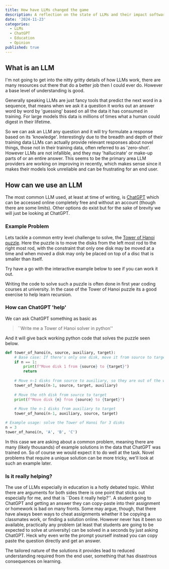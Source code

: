 ```yaml
---
title: How have LLMs changed the game
description: A reflection on the state of LLMs and their impact software development and education.
date: '2024-11-23'
categories:
  - LLMs
  - ChatGPT
  - Education
  - Opinion
published: true
---
```


## What is an LLM
I'm not going to get into the nitty gritty details of how LLMs work, there are many resources out there that do a better job then I could ever do. However a base level of understanding is good.

Generally speaking LLMs are just fancy tools that predict the next word in a sequence, that means when we ask it a question it works out an answer word by word by 'guessing' based on all the data it has consumed in training. For large models this data is millions of times what a human could digest in their lifetime.

So we can ask an LLM any question and it will try formulate a response based on its 'knowledge'. Interestingly due to the breadth and depth of their training data LLMs can actually provide relevant responses about novel things, those not in their training data, often referred to as 'zero-shot'. However LLMs are not infallible, and they may 'hallucinate' or make-up parts of or an entire answer. This seems to be the primary area LLM providers are working on improving in recently, which makes sense since it makes their models look unreliable and can be frustrating for an end user.

## How can we use an LLM
The most common LLM used, at least at time of writing, is [ChatGPT](https://chatgpt.com/) which can be accessed online completely free and without an account (though there are some limits). Other options do exist but for the sake of brevity we will just be looking at ChatGPT.

### Example Problem
Lets tackle a common entry level challenge to solve, the [Tower of Hanoi puzzle](https://en.wikipedia.org/wiki/Tower_of_Hanoi). Here the puzzle is to move the disks from the left most rod to the right most rod, with the constraint that only one disk may be moved at a time and when moved a disk may only be placed on top of a disc that is smaller than itself.

Try have a go with the interactive example below to see if you can work it out.

<script>
  import TowerOfHanoi from './How-have-LLMs-changed-the-game/hanoi.svelte'
</script>

<TowerOfHanoi />


Writing the code to solve such a puzzle is often done in first year coding courses at university. In the case of the Tower of Hanoi puzzle its a good exercise to help learn recursion.

### How can ChatGPT 'help'
We can ask ChatGPT something as basic as

> ``Write me a Tower of Hanoi solver in python''

And it will give back working python code that solves the puzzle seen below.

```python
def tower_of_hanoi(n, source, auxiliary, target):
    # Base case: If there's only one disk, move it from source to target
    if n == 1:
        print(f"Move disk 1 from {source} to {target}")
        return
    
    # Move n-1 disks from source to auxiliary, so they are out of the way
    tower_of_hanoi(n-1, source, target, auxiliary)
    
    # Move the nth disk from source to target
    print(f"Move disk {n} from {source} to {target}")
    
    # Move the n-1 disks from auxiliary to target
    tower_of_hanoi(n-1, auxiliary, source, target)

# Example usage: solve the Tower of Hanoi for 3 disks
n = 3
tower_of_hanoi(n, 'A', 'B', 'C')
```

In this case we are asking about a common problem, meaning there are many (likely thousands) of example solutions in the data that ChatGPT was trained on. So of course we would expect it to do well at the task. Novel problems that require a unique solution can be more tricky, we'll look at such an example later.

### Is it really helping?
The use of LLMs especially in education is a hotly debated topic. Whilst there are arguments for both sides there is one point that sticks out especially for me, and that is ``Does it really help?''. A student going to ChatGPT and getting an answer they can copy-paste into their assignment or homework is bad on many fronts. Some may argue, though, that there have always been ways to cheat assignments whether it be copying a classmates work, or finding a solution online. However never has it been so available, practically any problem (at least that students are going to be expected to solve at university) can be solved in a seconds by just asking ChatGPT. Heck why even write the prompt yourself instead you can copy paste the question directly and get an answer.

The tailored nature of the solutions it provides lead to reduced understanding required from the end user, something that has disastrous consequences on learning. 

